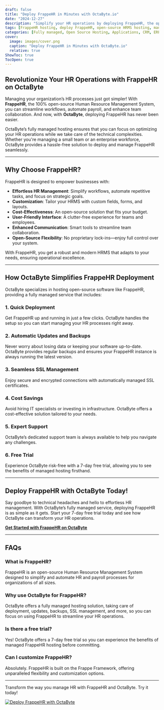 ```yaml
---
draft: false
title: "Deploy FrappeHR in Minutes with OctaByte.io"
date: "2024-12-27"
description: "Simplify your HR operations by deploying FrappeHR, the open-source HRMS, in minutes with OctaByte.io. Enjoy automated updates, backups, and dedicated support for a seamless experience."
tags: [FrappeHR hosting, deploy FrappeHR, open-source HRMS hosting, managed FrappeHR hosting, FrappeHR on OctaByte, HR software deployment, OctaByte FrappeHR]
categories: [Fully managed, Open Source Hosting, Applications, CRM, ERP, HRMS]
cover:
  image: images/cover.png
  caption: "Deploy FrappeHR in Minutes with OctaByte.io"
  relative: true
ShowToc: true
TocOpen: true
---
```


## Revolutionize Your HR Operations with FrappeHR on OctaByte

Managing your organization’s HR processes just got simpler! With **FrappeHR**, the 100% open-source Human Resource Management System, you can streamline workflows, automate payroll, and enhance team collaboration. And now, with **OctaByte**, deploying FrappeHR has never been easier.

OctaByte’s fully managed hosting ensures that you can focus on optimizing your HR operations while we take care of the technical complexities. Whether you're managing a small team or an enterprise workforce, OctaByte provides a hassle-free solution to deploy and manage FrappeHR seamlessly.

---

## Why Choose FrappeHR?

FrappeHR is designed to empower businesses with:

- **Effortless HR Management**: Simplify workflows, automate repetitive tasks, and focus on strategic goals.
- **Customization**: Tailor your HRMS with custom fields, forms, and layouts.
- **Cost-Effectiveness**: An open-source solution that fits your budget.
- **User-Friendly Interface**: A clutter-free experience for teams and employees.
- **Enhanced Communication**: Smart tools to streamline team collaboration.
- **Open-Source Flexibility**: No proprietary lock-ins—enjoy full control over your system.

With FrappeHR, you get a robust and modern HRMS that adapts to your needs, ensuring operational excellence.

---

## How OctaByte Simplifies FrappeHR Deployment

OctaByte specializes in hosting open-source software like FrappeHR, providing a fully managed service that includes:

### 1. **Quick Deployment**
Get FrappeHR up and running in just a few clicks. OctaByte handles the setup so you can start managing your HR processes right away.

### 2. **Automatic Updates and Backups**
Never worry about losing data or keeping your software up-to-date. OctaByte provides regular backups and ensures your FrappeHR instance is always running the latest version.

### 3. **Seamless SSL Management**
Enjoy secure and encrypted connections with automatically managed SSL certificates.

### 4. **Cost Savings**
Avoid hiring IT specialists or investing in infrastructure. OctaByte offers a cost-effective solution tailored to your needs.

### 5. **Expert Support**
OctaByte’s dedicated support team is always available to help you navigate any challenges.

### 6. **Free Trial**
Experience OctaByte risk-free with a 7-day free trial, allowing you to see the benefits of managed hosting firsthand.

---

## Deploy FrappeHR with OctaByte Today!

Say goodbye to technical headaches and hello to effortless HR management. With OctaByte’s fully managed service, deploying FrappeHR is as simple as it gets. Start your 7-day free trial today and see how OctaByte can transform your HR operations.

[**Get Started with FrappeHR on OctaByte**](https://octabyte.io)

---

## FAQs

### **What is FrappeHR?**
FrappeHR is an open-source Human Resource Management System designed to simplify and automate HR and payroll processes for organizations of all sizes.

### **Why use OctaByte for FrappeHR?**
OctaByte offers a fully managed hosting solution, taking care of deployment, updates, backups, SSL management, and more, so you can focus on using FrappeHR to streamline your HR operations.

### **Is there a free trial?**
Yes! OctaByte offers a 7-day free trial so you can experience the benefits of managed FrappeHR hosting before committing.

### **Can I customize FrappeHR?**
Absolutely. FrappeHR is built on the Frappe Framework, offering unparalleled flexibility and customization options.

---

Transform the way you manage HR with FrappeHR and OctaByte. Try it today!

[![Deploy FrappeHR with OctaByte](/images/deploy-on-octabyte.png)](https://octabyte.io/fully-managed-open-source-services/applications/hrms/frappehr)
